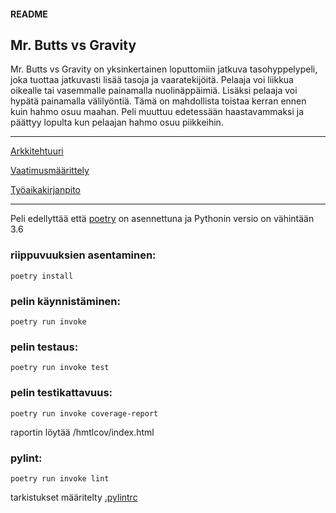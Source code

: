 #### README

## Mr. Butts vs Gravity

Mr. Butts vs Gravity on yksinkertainen loputtomiin jatkuva tasohyppelypeli, joka tuottaa jatkuvasti lisää tasoja ja vaaratekijöitä. Pelaaja voi liikkua oikealle tai vasemmalle painamalla nuolinäppäimiä. Lisäksi pelaaja voi hypätä painamalla välilyöntiä. Tämä on mahdollista toistaa kerran ennen kuin hahmo osuu maahan. Peli muuttuu edetessään haastavammaksi ja päättyy lopulta kun pelaajan hahmo osuu piikkeihin.

--------------------------------------------------------------------------------------------------------------------

[Arkkitehtuuri](https://github.com/aejmmark/ot-harjoitustyo/tree/master/dokumentaatio/arkkitehtuuri.md)

[Vaatimusmäärittely](https://github.com/aejmmark/ot-harjoitustyo/blob/master/dokumentaatio/vaatimusmaarittely.md)

[Työaikakirjanpito](https://github.com/aejmmark/ot-harjoitustyo/blob/master/dokumentaatio/tyoaika.md)

--------------------------------------------------------------------------------------------------------------------

Peli edellyttää että [poetry](https://python-poetry.org/docs/#installation) on asennettuna ja Pythonin versio on vähintään 3.6


### riippuvuuksien asentaminen:

    poetry install

### pelin käynnistäminen:

    poetry run invoke

### pelin testaus:

    poetry run invoke test

### pelin testikattavuus:

    poetry run invoke coverage-report

raportin löytää /hmtlcov/index.html

### pylint:

    poetry run invoke lint

tarkistukset määritelty [.pylintrc](https://github.com/aejmmark/ot-harjoitustyo/blob/master/.pylintrc)
